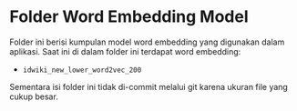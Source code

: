 # Folder Word Embedding Model

Folder ini berisi kumpulan model word embedding yang digunakan dalam aplikasi. Saat ini di dalam folder ini terdapat word embedding:
- `idwiki_new_lower_word2vec_200`
  
Sementara isi folder ini tidak di-commit melalui git karena ukuran file yang cukup besar.